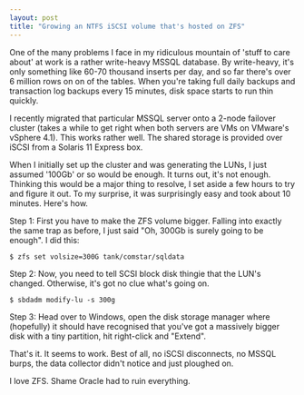```yaml
---
layout: post
title: "Growing an NTFS iSCSI volume that's hosted on ZFS"
---
```

One of the many problems I face in my ridiculous mountain of 'stuff to care
about' at work is a rather write-heavy MSSQL database. By write-heavy, it's
only something like 60-70 thousand inserts per day, and so far there's over 6
million rows on on of the tables. When you're taking full daily backups and
transaction log backups every 15 minutes, disk space starts to run thin
quickly.

I recently migrated that particular MSSQL server onto a 2-node failover
cluster (takes a while to get right when both servers are VMs on VMware's
vSphere 4.1). This works rather well. The shared storage is provided over
iSCSI from a Solaris 11 Express box.

When I initially set up the cluster and was generating the LUNs, I just
assumed '100Gb' or so would be enough. It turns out, it's not enough. Thinking
this would be a major thing to resolve, I set aside a few hours to try and
figure it out. To my surprise, it was surprisingly easy and took about 10
minutes. Here's how.

Step 1: First you have to make the ZFS volume bigger. Falling into exactly the
same trap as before, I just said "Oh, 300Gb is surely going to be enough". I
did this:
``` shell
$ zfs set volsize=300G tank/comstar/sqldata
```
Step 2: Now, you need to tell SCSI block disk thingie that the LUN's changed.
Otherwise, it's got no clue what's going on.
``` shell
$ sbdadm modify-lu -s 300g
```
Step 3: Head over to Windows, open the disk storage manager where (hopefully)
it should have recognised that you've got a massively bigger disk with a tiny
partition, hit right-click and "Extend".

That's it. It seems to work. Best of all, no iSCSI disconnects, no MSSQL
burps, the data collector didn't notice and just ploughed on.

I love ZFS. Shame Oracle had to ruin everything.

